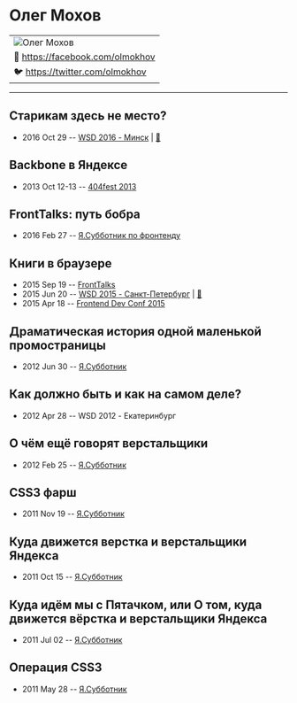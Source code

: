 # Олег Мохов

| |
| --- |
| ![Олег Мохов](https:&#x2F;&#x2F;avatars.io&#x2F;facebook&#x2F;olmokhov&#x2F;large)
| :blue_book:  [https:&#x2F;&#x2F;facebook.com&#x2F;olmokhov](https:&#x2F;&#x2F;facebook.com&#x2F;olmokhov)
| :bird:  [https:&#x2F;&#x2F;twitter.com&#x2F;olmokhov](https:&#x2F;&#x2F;twitter.com&#x2F;olmokhov)

---
## Старикам здесь не место?
- 2016 Oct 29 -- [WSD 2016 - Минск](https://www.youtube.com/watch?v=ISmD4Lik5oY)  | [:notebook:](https://wsd.events/2016/10/29/pres/old-men.pdf)  
## Backbone в Яндексе
- 2013 Oct 12-13 -- [404fest 2013](https://youtu.be/ccWsHHWLlhU)    
## FrontTalks: путь бобра
- 2016 Feb 27 -- [Я.Субботник по фронтенду](https://events.yandex.ru/lib/talks/3347/)    
## Книги в браузере
- 2015 Sep 19 -- [FrontTalks](https://events.yandex.ru/lib/talks/3061/)    
- 2015 Jun 20 -- [WSD 2015 - Санкт-Петербург](https://www.youtube.com/watch?v=V7bnSOwuO4M)  | [:notebook:](https://wsd.events/2015/06/20/pres/books.pdf)  
- 2015 Apr 18 -- [Frontend Dev Conf 2015](https://www.youtube.com/watch?v=m3TK94ZQjPw)    
## Драматическая история одной маленькой промостраницы
- 2012 Jun 30 -- [Я.Субботник](https://events.yandex.ru/lib/talks/428/)    
## Как должно быть и как на самом деле?
- 2012 Apr 28 -- WSD 2012 - Екатеринбург    
## О чём ещё говорят верстальщики
- 2012 Feb 25 -- [Я.Субботник](https://events.yandex.ru/lib/talks/152/)    
## CSS3 фарш
- 2011 Nov 19 -- [Я.Субботник](https://events.yandex.ru/lib/talks/184/)    
## Куда движется верстка и верстальщики Яндекса
- 2011 Oct 15 -- [Я.Субботник](https://events.yandex.ru/lib/talks/201/)    
## Куда идём мы с Пятачком, или О том, куда движется вёрстка и верстальщики Яндекса
- 2011 Jul 02 -- [Я.Субботник](https://events.yandex.ru/lib/talks/218/)    
## Операция CSS3
- 2011 May 28 -- [Я.Субботник](https://events.yandex.ru/lib/talks/231/)    
